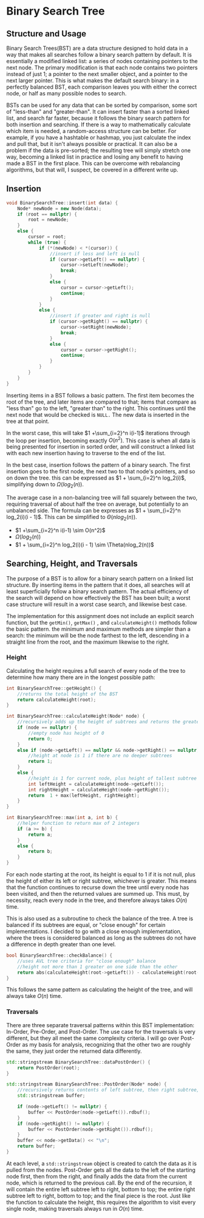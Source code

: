 # Binary Search Tree

## Structure and Usage

Binary Search Trees(BST) are a data structure designed to hold data in a way that makes all searches follow a binary search pattern by default.  It is essentially a modified linked list: a series of nodes containing pointers to the next node.  The primary modification is that each node contains two pointers instead of just 1; a pointer to the next smaller object, and a pointer to the next larger pointer.  This is what makes the default search binary: in a perfectly balanced BST, each comparison leaves you with either the correct node, or half as many possible nodes to search.

BSTs can be used for any data that can be sorted by comparison, some sort of "less-than" and "greater-than".  It can insert faster than a sorted linked list, and search far faster, because it follows the binary search pattern for both insertion and searching.  If there is a way to mathematically calculate which item is needed, a random-access structure can be better.  For example, if you have a hashtable or hashmap, you just calculate the index and pull that, but it isn't always possible or practical.  It can also be a problem if the data is pre-sorted; the resulting tree will simply stretch one way, becoming a linked list in practice and losing any benefit to having made a BST in the first place.  This can be overcome with rebalancing algorithms, but that will, I suspect, be covered in a different write up.

## Insertion

```cpp
void BinarySearchTree::insert(int data) {
	Node* newNode = new Node(data);
	if (root == nullptr) {
		root = newNode;
	}
	else {
		cursor = root;
		while (true) {
			if (*(newNode) < *(cursor)) {
				//insert if less and left is null
				if (cursor->getLeft() == nullptr) {
					cursor->setLeft(newNode);
					break;
				}
				else {
					cursor = cursor->getLeft();
					continue;
				}
			}
			else {
				//insert if greater and right is null
				if (cursor->getRight() == nullptr) {
					cursor->setRight(newNode);
					break;
				}
				else {
					cursor = cursor->getRight();
					continue;
				}
			}
		}
	}
}
```

Inserting items in a BST follows a basic pattern.  The first item becomes the root of the tree, and later items are compared to that; items that compare as "less than" go to the left, "greater than" to the right.  This continues until the next node that would be checked is `NULL.` The new data is inserted in the tree at that point.

In the worst case, this will take $1 +\sum_{i=2}^n i(i-1)$ iterations through the loop per insertion, becoming exactly $O(n^2)$.  This case is when all data is being presented for insertion in sorted order, and will construct a linked list with each new insertion having to traverse to the end of the list.

In the best case, insertion follows the pattern of a binary search.  The first insertion goes to the first node, the next two to that node's pointers, and so on down the tree.  this can be expressed as $1 + \sum_{i=2}^n log_2(i)$, simplifying down to $\Omega(log_2(n))$.

The average case in a non-balancing tree will fall squarely between the two, requiring traversal of about half the tree on average, but potentially to an unbalanced side.  The formula can be expresses as $1 + \sum_{i=2}^n log_2(i)(i - 1)$.  This can be simplified to $\Theta(nlog_2(n))$.

* $1 +\sum_{i=2}^n i(i-1) \sim O(n^2)$
* $\Omega(log_2(n))$
* $1 + \sum_{i=2}^n log_2(i)(i - 1) \sim \Theta(nlog_2(n))$

## Searching, Height, and Traversals

The purpose of a BST is to allow for a binary search pattern on a linked list structure.  By inserting items in the pattern that it does, all searches will at least superficially follow a binary search pattern.  The actual efficiency of the search will depend on how effectively the BST has been built; a worst case structure will result in a worst case search, and likewise best case.

The implementation for this assignment does not include an explicit search function, but the `getMin()`,  `getMax()` , and `calculateHeight()` methods follow the basic pattern.  the minimum and maximum methods are simpler than a search: the minimum will be the node farthest to the left, descending in a straight line from the root, and the maximum likewise to the right.  

### Height

Calculating the height requires a full search of every node of the tree to determine how many there are in the longest possible path:

```cpp
int BinarySearchTree::getHeight() {
    //returns the total height of the BST
	return calculateHeight(root);
}

int BinarySearchTree::calculateHeight(Node* node) {
	//recursively adds up the height of subtrees and returns the greatest plus the current height
	if (node == nullptr) {
		//empty node has height of 0
		return 0;
	}
	else if (node->getLeft() == nullptr && node->getRight() == nullptr) {
		//height at node is 1 if there are no deeper subtrees
		return 1;
	}
	else {
		//height is 1 for current node, plus height of tallest subtree
		int leftHeight = calculateHeight(node->getLeft());
		int rightHeight = calculateHeight(node->getRight());
		return  1 + max(leftHeight, rightHeight);
	}
}

int BinarySearchTree::max(int a, int b) {
	//helper function to return max of 2 integers
	if (a >= b) {
		return a;
	}
	else {
		return b;
	}
}
```

For each node starting at the root, its height is equal to 1 if it is not null, plus the height of either its left or right subtree, whichever is greater.  This means that the function continues to recurse down the tree until every node has been visited, and then the returned values are summed up.  This must, by necessity, reach every node in the tree, and therefore always takes $O(n)$ time.

This is also used as a subroutine to check the balance of the tree.  A tree is balanced if its subtrees are equal, or "close enough" for certain implementations.  I decided to go with a close enough implementation, where the trees is considered balanced as long as the subtrees do not have a difference in depth greater than one level.

```cpp
bool BinarySearchTree::checkBalance() {
	//uses AVL tree criteria for "close enough" balance
	//height not more than 1 greater on one side than the other
	return abs(calculateHeight(root->getLeft()) - calculateHeight(root->getRight())) < 2;
}
```

This follows the same pattern as calculating the height of the tree, and will always take $O(n)$ time.

### Traversals

There are three separate traversal patterns within this BST implementation: In-Order, Pre-Order, and Post-Order.  The use case for the traversals is very different, but they all meet the same complexity criteria.  I will go over Post-Order as my basis for analysis, recognizing that the other two are roughly the same, they just order the returned data differently.

```cpp
std::stringstream BinarySearchTree::dataPostOrder() {
	return PostOrder(root);
}

std::stringstream BinarySearchTree::PostOrder(Node* node) {
	//recursively returns contents of left subtree, then right subtree, then root
	std::stringstream buffer;

	if (node->getLeft() != nullptr) {
		buffer << PostOrder(node->getLeft()).rdbuf();
	}
	if (node->getRight() != nullptr) {
		buffer << PostOrder(node->getRight()).rdbuf();
	}
	buffer << node->getData() << "\n";
	return buffer;
}
```

At each level, a `std::stringstream` object is created to catch the data as it is pulled from the nodes.  Post-Order gets all the data to the left of the starting node first, then from the right, and finally adds the data from the current node, which is returned to the previous call.  By the end of the recursion, it will contain the entire left subtree left to right, bottom to top; the entire right subtree left to right, bottom to top; and the final piece is the root.  Just like the function to calculate the height, this requires the algorithm to visit every single node, making traversals always run in $O(n)$ time.